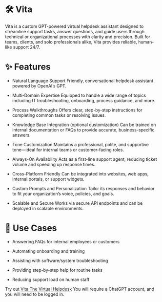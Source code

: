 
# 🛠️ Vita
Vita is a custom GPT-powered virtual helpdesk assistant designed to streamline support tasks, answer questions, and guide users through technical or organizational processes with clarity and precision. Built for teams, clients, and solo professionals alike, Vita provides reliable, human-like support 24/7.


# ✨ Features
- Natural Language Support
Friendly, conversational helpdesk assistant powered by OpenAI’s GPT.

- Multi-Domain Expertise
Equipped to handle a wide range of topics including IT troubleshooting, onboarding, process guidance, and more.

- Process Walkthroughs
Offers clear, step-by-step instructions for completing common tasks or resolving issues.

- Knowledge Base Integration (optional customization)
Can be trained on internal documentation or FAQs to provide accurate, business-specific answers.

- Tone Customization
Maintains a professional, polite, and supportive tone—ideal for internal teams or customer-facing roles.

- Always-On Availability
Acts as a first-line support agent, reducing ticket volume and speeding up response times.

- Cross-Platform Friendly
Can be integrated into websites, web apps, internal portals, or support widgets.

- Custom Prompts and Personalization
Tailor its responses and behavior to fit your organization’s voice, policies, and goals.

- Scalable and Secure
Works via secure API endpoints and can be deployed in scalable environments.


# 🧩 Use Cases
- Answering FAQs for internal employees or customers

- Automating onboarding and training

- Assisting with software/system troubleshooting

- Providing step-by-step help for routine tasks

- Reducing support load on human staff
  
Try out [Vita The Virtual Helpdesk](https://chatgpt.com/g/g-67cc682fae7481919ac3fb076f06628d-vita) You will require a ChatGPT account, and you will need to be logged in.


